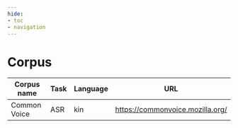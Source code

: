 ```yaml
---
hide:
- toc
- navigation
---
```

# Corpus
| Corpus name                                                                             | Task                    | Language              | URL                                                                                                          |
| --------------------------------------------------------------------------------------- | ----------------------- | --------------------- | ------------------------------------------------------------------------------------------------------------|
| Common Voice | ASR | kin | https://commonvoice.mozilla.org/ |
